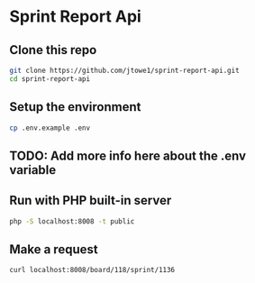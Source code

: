 # Sprint Report Api


## Clone this repo

```bash
git clone https://github.com/jtowe1/sprint-report-api.git
cd sprint-report-api
```

## Setup the environment
```bash
cp .env.example .env
```

## TODO: Add more info here about the .env variable

## Run with PHP built-in server

```bash
php -S localhost:8008 -t public
```

## Make a request
```bash
curl localhost:8008/board/118/sprint/1136
```
